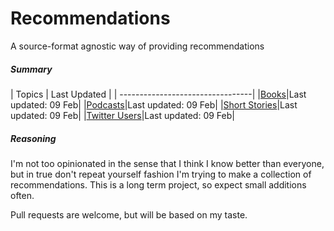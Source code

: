 Recommendations
===============

A source-format agnostic way of providing recommendations

##### Summary

| Topics | Last Updated |
| ---------------------------------|
|[Books](books.md)|Last updated: 09 Feb|
|[Podcasts](podcasts.md)|Last updated: 09 Feb|
|[Short Stories](short_stories.md)|Last updated: 09 Feb|
|[Twitter Users](twitter_users.md)|Last updated: 09 Feb|

##### Reasoning

I'm not too opinionated in the sense that I think I know better than everyone, but in true don't repeat yourself fashion I'm trying to make a collection of recommendations. This is a long term project, so expect small additions often. 

Pull requests are welcome, but will be based on my taste.